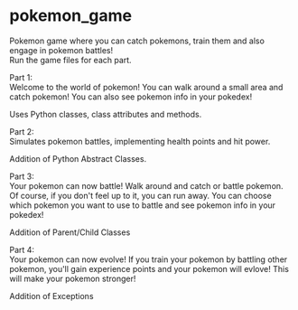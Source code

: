 # pokemon_game

Pokemon game where you can catch pokemons, train them and also engage in pokemon battles! <br/>
Run the game files for each part. <br/>

Part 1: <br/>
Welcome to the world of pokemon! You can walk around a small area and catch pokemon! You can also see pokemon info in your pokedex!</br>

Uses Python classes, class attributes and methods. <br/>

Part 2: <br/> 
Simulates pokemon battles, implementing health points and hit power. <br/>

Addition of Python Abstract Classes. <br/>

Part 3: <br/>
Your pokemon can now battle! Walk around and catch or battle pokemon. Of course, if you don't feel up to it, you can run away. 
You can choose which pokemon you want to use to battle and see pokemon info in your pokedex!</br>

Addition of Parent/Child Classes <br/>

Part 4: <br/>
Your pokemon can now evolve! If you train your pokemon by battling other pokemon, you'll gain experience points and your pokemon will evlove! 
This will make your pokemon stronger!<br/>

Addition of Exceptions <br/>
